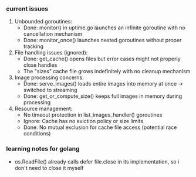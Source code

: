 
### current issues
1. Unbounded goroutines:
    - Done: monitor() in uptime.go launches an infinite goroutine with no cancellation mechanism
    - Done: monitor_once() launches nested goroutines without proper tracking
2. File handling issues (ignored):
    - Done: get_cache() opens files but error cases might not properly close handles
    - The "sizes" cache file grows indefinitely with no cleanup mechanism
3. Image processing concerns:
    - Done: serve_images() loads entire images into memory at once -> switched to streaming
    - Done: get_or_compute_size() keeps full images in memory during processing
4. Resource management:
    - No timeout protection in list_images_handler() goroutines
    - Ignore: Cache has no eviction policy or size limits
    - Done: No mutual exclusion for cache file access (potential race conditions)

### learning notes for golang
- os.ReadFile() already calls defer file.close in its implementation, so i don't need to close it myself